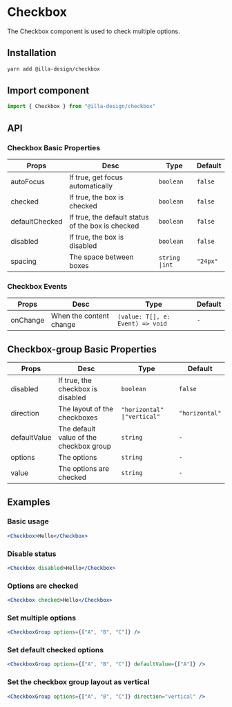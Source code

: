# Checkbox

The Checkbox component is used to check multiple options.

## Installation

```bash
yarn add @illa-design/checkbox
```

## Import component

```jsx
import { Checkbox } from "@illa-design/checkbox"
```

## API

### Checkbox Basic Properties

| Props          | Desc                                              | Type            | Default  |
| -------------- | ------------------------------------------------- | --------------- | -------- |
| autoFocus      | If true, get focus automatically                  | `boolean`       | `false`  |
| checked        | If true, the box is checked                       | `boolean`       | `false`  |
| defaultChecked | If true, the default status of the box is checked | `boolean`       | `false`  |
| disabled       | If true, the box is disabled                      | `boolean`       | `false`  |
| spacing        | The space between boxes                           | `string \|int ` | `"24px"` |

### Checkbox Events

| Props    | Desc                    | Type                             | Default |
| -------- | ----------------------- | -------------------------------- | ------- |
| onChange | When the content change | `(value: T[], e: Event) => void` | `-`     |

## Checkbox-group Basic Properties

| Props        | Desc                                    | Type                         | Default        |
| ------------ | --------------------------------------- | ---------------------------- | -------------- |
| disabled     | If true, the checkbox is disabled       | `boolean`                    | `false`        |
| direction    | The layout of the checkboxes            | `"horizontal" \|"vertical" ` | `"horizontal"` |
| defaultValue | The default value of the checkbox group | `string `                    | `-`            |
| options      | The options                             | `string `                    | `-`            |
| value        | The options are checked                 | `string `                    | `-`            |

## Examples

### Basic usage

```jsx
<Checkbox>Hello</Checkbox>
```

### Disable status

```jsx
<Checkbox disabled>Hello</Checkbox>
```

### Options are checked

```jsx
<Checkbox checked>Hello</Checkbox>

```

### Set multiple options

```jsx
<CheckboxGroup options={["A", "B", "C"]} />
```

### Set default checked options

```jsx
<CheckboxGroup options={["A", "B", "C"]} defaultValue={["A"]} />
```

### Set the checkbox group layout as vertical

```jsx
<CheckboxGroup options={["A", "B", "C"]} direction="vertical" />
```
